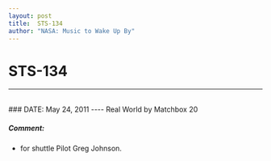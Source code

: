 ```yaml
---
layout: post
title:  STS-134
author: "NASA: Music to Wake Up By"
---
```


# STS-134
----
<br/>
### DATE: May 24, 2011
----
Real World by Matchbox 20

##### Comment:
* for shuttle Pilot Greg Johnson.
